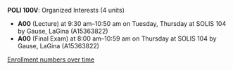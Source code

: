 **POLI 100V**: Organized Interests (4 units)

- **A00** (Lecture) at 9:30 am–10:50 am on Tuesday, Thursday at SOLIS 104 by Gause, LaGina (A15363822)
- **A00** (Final Exam) at 8:00 am–10:59 am on Thursday at SOLIS 104 by Gause, LaGina (A15363822)

[Enrollment numbers over time](./POLI100V.tsv)
